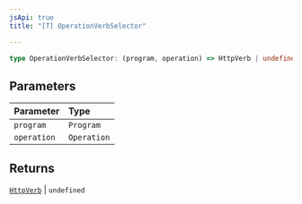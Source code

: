 ```yaml
---
jsApi: true
title: "[T] OperationVerbSelector"

---
```

```ts
type OperationVerbSelector: (program, operation) => HttpVerb | undefined;
```

## Parameters

| Parameter | Type |
| :------ | :------ |
| `program` | `Program` |
| `operation` | `Operation` |

## Returns

[`HttpVerb`](HttpVerb.md) \| `undefined`
